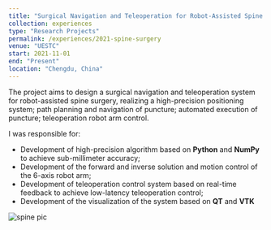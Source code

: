 ```yaml
---
title: "Surgical Navigation and Teleoperation for Robot-Assisted Spine Surgery"
collection: experiences
type: "Research Projects"
permalink: /experiences/2021-spine-surgery
venue: "UESTC"
start: 2021-11-01
end: "Present"
location: "Chengdu, China"
---
```


The project aims to design a surgical navigation and teleoperation system for robot-assisted spine surgery, realizing a high-precision positioning system; path planning and navigation of puncture; automated execution of puncture; teleoperation robot arm control.

I was responsible for:

* Development of high-precision algorithm based on **Python** and **NumPy** to achieve sub-millimeter accuracy;
* Development of the forward and inverse solution and motion control of the 6-axis robot arm;
* Development of teleoperation control system based on real-time feedback to achieve low-latency teleoperation control;
* Development of the visualization of the system based on **QT** and **VTK**

![spine pic](./2021-spine.gif)